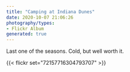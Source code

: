 ```yaml
---
title: "Camping at Indiana Dunes"
date: 2020-10-07 21:06:26
photography/types:
- Flickr Album
generated: true
---
```

Last one of the seasons. Cold, but well worth it.

{{< flickr set="72157716304793707" >}}
